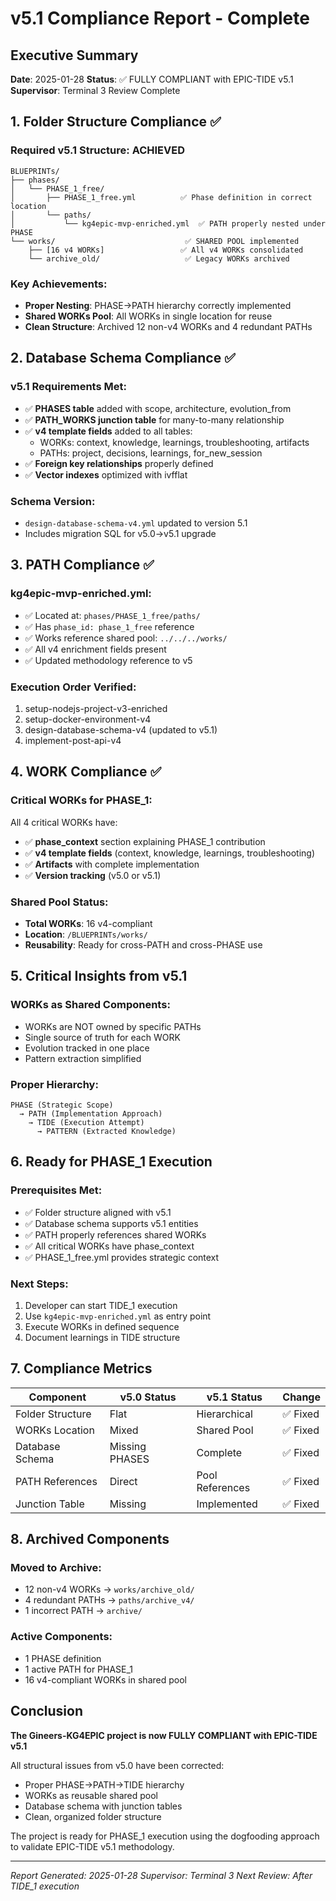 # v5.1 Compliance Report - Complete

## Executive Summary
**Date**: 2025-01-28
**Status**: ✅ FULLY COMPLIANT with EPIC-TIDE v5.1
**Supervisor**: Terminal 3 Review Complete

## 1. Folder Structure Compliance ✅

### Required v5.1 Structure: **ACHIEVED**
```
BLUEPRINTs/
├── phases/
│   └── PHASE_1_free/
│       ├── PHASE_1_free.yml          ✅ Phase definition in correct location
│       └── paths/
│           └── kg4epic-mvp-enriched.yml  ✅ PATH properly nested under PHASE
└── works/                             ✅ SHARED POOL implemented
    ├── [16 v4 WORKs]                 ✅ All v4 WORKs consolidated
    └── archive_old/                   ✅ Legacy WORKs archived
```

### Key Achievements:
- **Proper Nesting**: PHASE→PATH hierarchy correctly implemented
- **Shared WORKs Pool**: All WORKs in single location for reuse
- **Clean Structure**: Archived 12 non-v4 WORKs and 4 redundant PATHs

## 2. Database Schema Compliance ✅

### v5.1 Requirements Met:
- ✅ **PHASES table** added with scope, architecture, evolution_from
- ✅ **PATH_WORKS junction table** for many-to-many relationship
- ✅ **v4 template fields** added to all tables:
  - WORKs: context, knowledge, learnings, troubleshooting, artifacts
  - PATHs: project, decisions, learnings, for_new_session
- ✅ **Foreign key relationships** properly defined
- ✅ **Vector indexes** optimized with ivfflat

### Schema Version:
- `design-database-schema-v4.yml` updated to version 5.1
- Includes migration SQL for v5.0→v5.1 upgrade

## 3. PATH Compliance ✅

### kg4epic-mvp-enriched.yml:
- ✅ Located at: `phases/PHASE_1_free/paths/`
- ✅ Has `phase_id: phase_1_free` reference
- ✅ Works reference shared pool: `../../../works/`
- ✅ All v4 enrichment fields present
- ✅ Updated methodology reference to v5

### Execution Order Verified:
1. setup-nodejs-project-v3-enriched
2. setup-docker-environment-v4
3. design-database-schema-v4 (updated to v5.1)
4. implement-post-api-v4

## 4. WORK Compliance ✅

### Critical WORKs for PHASE_1:
All 4 critical WORKs have:
- ✅ **phase_context** section explaining PHASE_1 contribution
- ✅ **v4 template fields** (context, knowledge, learnings, troubleshooting)
- ✅ **Artifacts** with complete implementation
- ✅ **Version tracking** (v5.0 or v5.1)

### Shared Pool Status:
- **Total WORKs**: 16 v4-compliant
- **Location**: `/BLUEPRINTs/works/`
- **Reusability**: Ready for cross-PATH and cross-PHASE use

## 5. Critical Insights from v5.1

### WORKs as Shared Components:
- WORKs are NOT owned by specific PATHs
- Single source of truth for each WORK
- Evolution tracked in one place
- Pattern extraction simplified

### Proper Hierarchy:
```
PHASE (Strategic Scope)
  → PATH (Implementation Approach)  
    → TIDE (Execution Attempt)
      → PATTERN (Extracted Knowledge)
```

## 6. Ready for PHASE_1 Execution

### Prerequisites Met:
- ✅ Folder structure aligned with v5.1
- ✅ Database schema supports v5.1 entities
- ✅ PATH properly references shared WORKs
- ✅ All critical WORKs have phase_context
- ✅ PHASE_1_free.yml provides strategic context

### Next Steps:
1. Developer can start TIDE_1 execution
2. Use `kg4epic-mvp-enriched.yml` as entry point
3. Execute WORKs in defined sequence
4. Document learnings in TIDE structure

## 7. Compliance Metrics

| Component | v5.0 Status | v5.1 Status | Change |
|-----------|------------|-------------|---------|
| Folder Structure | Flat | Hierarchical | ✅ Fixed |
| WORKs Location | Mixed | Shared Pool | ✅ Fixed |
| Database Schema | Missing PHASES | Complete | ✅ Fixed |
| PATH References | Direct | Pool References | ✅ Fixed |
| Junction Table | Missing | Implemented | ✅ Fixed |

## 8. Archived Components

### Moved to Archive:
- 12 non-v4 WORKs → `works/archive_old/`
- 4 redundant PATHs → `paths/archive_v4/`
- 1 incorrect PATH → `archive/`

### Active Components:
- 1 PHASE definition
- 1 active PATH for PHASE_1
- 16 v4-compliant WORKs in shared pool

## Conclusion

**The Gineers-KG4EPIC project is now FULLY COMPLIANT with EPIC-TIDE v5.1**

All structural issues from v5.0 have been corrected:
- Proper PHASE→PATH→TIDE hierarchy
- WORKs as reusable shared pool
- Database schema with junction tables
- Clean, organized folder structure

The project is ready for PHASE_1 execution using the dogfooding approach to validate EPIC-TIDE v5.1 methodology.

---
*Report Generated: 2025-01-28*
*Supervisor: Terminal 3*
*Next Review: After TIDE_1 execution*